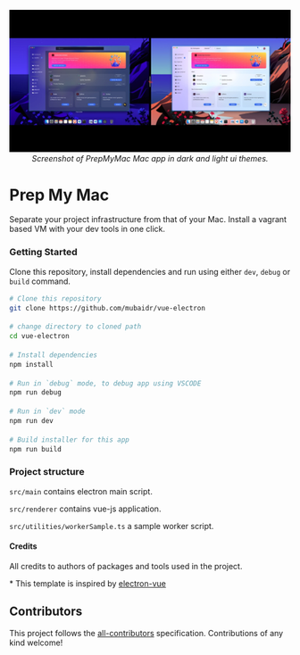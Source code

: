 <p align="center"><img src="./prepmymac.jpeg"><i>Screenshot of PrepMyMac Mac app in dark and light ui themes.</i></p>


# Prep My Mac

Separate your project infrastructure from that of your Mac. Install a vagrant based VM with your dev tools in one click.

### Getting Started

Clone this repository, install dependencies and run using either `dev`, `debug` or `build` command.

```bash
# Clone this repository
git clone https://github.com/mubaidr/vue-electron

# change directory to cloned path
cd vue-electron

# Install dependencies
npm install

# Run in `debug` mode, to debug app using VSCODE
npm run debug

# Run in `dev` mode
npm run dev

# Build installer for this app
npm run build
```

### Project structure

`src/main` contains electron main script.

`src/renderer` contains vue-js application.

`src/utilities/workerSample.ts` a sample worker script.

#### Credits

All credits to authors of packages and tools used in the project.

\* This template is inspired by [electron-vue](https://github.com/SimulatedGREG/electron-vue)

## Contributors

This project follows the [all-contributors](https://github.com/all-contributors/all-contributors) specification. Contributions of any kind welcome!
